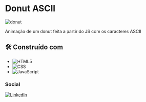 
<!-- ![image](BadgeURLAqui) -->

<h1> Donut ASCII </h1>

![donut](https://github.com/ahvrissement/donut/assets/120690351/47053f9d-be65-4d7b-870f-d7b568192fcc)


<p> Animação de um donut feita a partir do JS com os caracteres ASCII </p>

<h2> 🛠️ Construído com </h2>

* ![HTML5](https://img.shields.io/badge/HTML5-E34F26?style=for-the-badge&logo=html5&logoColor=white)
* ![CSS](https://img.shields.io/badge/CSS3-1572B6?style=for-the-badge&logo=css3&logoColor=white)
* ![JavaScript](https://img.shields.io/badge/JavaScript-F7DF1E?style=for-the-badge&logo=javascript&logoColor=black)



<h3>Social</h3>

[![LinkedIn][linkedin.shield]][linkedin-url]





[linkedin.shield]: https://img.shields.io/badge/LinkedIn-0077B5?style=for-the-badge&logo=linkedin&logoColor=white
[linkedin-url]: https://www.linkedin.com/in/pedro-h-a-brito-676096251/
